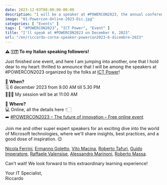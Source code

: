 ```yaml
---
date: 2023-12-03T08:00:00-00:00
description: "I will be a speaker at #POWERCON2023, the annual conference that brings together the brightest minds in the field of Information Technology and innovation."
image: "01-Powercon-Online-2023-Dic.jpg"
categories: [ "Events" ]
tags: [ "#POWERCON2023", "ICT Power", "Event" ]
title: "I'll speak at #POWERCON2023 on December 6, 2023"
url: "/en/riccardo-corna-speaker-powercon2023-6-dicembre-2023"
---
```

**⚠️ 🇮🇹 To my Italian speaking followers!**

Just finished one event, and here I am jumping into another, one that I hold dear to my heart: thrilled to announce that I will be among the speakers at #POWERCON2023 organized by the folks at [ICT Power](https://www.ictpower.it)!

📌 **When?**  
🗓️ 6 december 2023 from 9.00 AM till 5.30 PM  
🙋🏻‍♂️ My session will be at 11:00 AM

📌 **Where?**  
💻 Online, all the details here 👇🏻  
➡️ [#POWERCON2023 – The future of innovation – Free online event](https://www.ictpower.it/events/powercon2023-il-futuro-dellinnovazione-evento-online-gratuito.htm)

Join me and other super expert speakers for an exciting dive into the world of Microsoft technologies, where we'll share insights, best practices, and a good dose of inspiration. 😉

[Nicola Ferrini](https://www.ictpower.it/author/nic), [Ermanno Goletto](https://www.ictpower.it/author/ermanno), [Vito Macina](https://www.ictpower.it/author/vimaci), [Roberto Tafuri](https://www.ictpower.it/author/tafu), [Guido Imperatore](https://www.ictpower.it/author/guido-imperatore), [Raffaele Valensise](https://www.ictpower.it/author/raffaele-valensise), [Alessandro Marinoni](https://www.ictpower.it/author/alessandro-marinoni), [Roberto Massa](https://www.ictpower.it/author/robimassa).

Can't wait! We look forward to this extraordinary learning experience!

Your IT Specialist,  
Riccardo